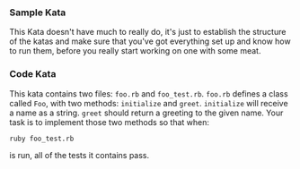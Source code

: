 ### Sample Kata

This Kata doesn't have much to really do, it's just to establish the structure of the katas and make sure that you've got everything set up and know how to run them, before you really start working on one with some meat.

### Code Kata

This kata contains two files: `foo.rb` and `foo_test.rb`.  `foo.rb` defines a class called `Foo`, with two methods: `initialize` and `greet`.  `initialize` will receive a name as a string.  `greet` should return a greeting to the given name.  Your task is to implement those two methods so that when:

    ruby foo_test.rb

is run, all of the tests it contains pass.